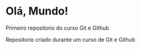 # Olá, Mundo!
Primeiro repositorio do curso Git e Github

Repositorio criado durante um curso de Git e Github
